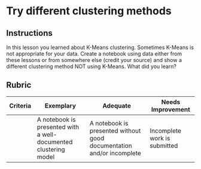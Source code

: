 # Try different clustering methods

## Instructions

In this lesson you learned about K-Means clustering. Sometimes K-Means is not appropriate for your data. Create a notebook using data either from these lessons or from somewhere else (credit your source) and show a different clustering method NOT using K-Means. What did you learn? 
## Rubric

| Criteria | Exemplary                                                       | Adequate                                                             | Needs Improvement            |
| -------- | --------------------------------------------------------------- | -------------------------------------------------------------------- | ---------------------------- |
|          | A notebook is presented with a well-documented clustering model | A notebook is presented without good documentation and/or incomplete | Incomplete work is submitted |

